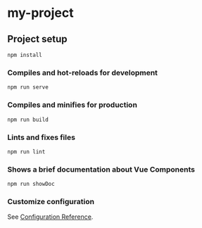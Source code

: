 # my-project

## Project setup
```
npm install
```

### Compiles and hot-reloads for development
```
npm run serve
```

### Compiles and minifies for production
```
npm run build
```

### Lints and fixes files
```
npm run lint
```

### Shows a brief documentation about Vue Components
```
npm run showDoc
```

### Customize configuration
See [Configuration Reference](https://cli.vuejs.org/config/).
